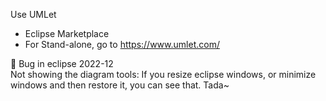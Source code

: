 Use UMLet
* Eclipse Marketplace
* For Stand-alone, go to <https://www.umlet.com/>

🐛 Bug in eclipse 2022-12  
Not showing the diagram tools: If you resize eclipse windows, or minimize windows and then restore it, you can see that. Tada~
